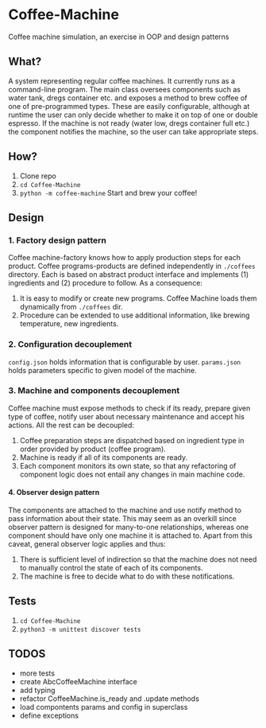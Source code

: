 # Coffee-Machine
Coffee machine simulation, an exercise in OOP and design patterns

## What?

A system representing regular coffee machines. It currently runs
as a command-line program. The main class oversees components
such as water tank, dregs container etc. and exposes a method to
brew coffee of one of pre-programmed types. These are easily
configurable, although at runtime the user can only decide
whether to make it on top of one or double espresso. If the machine
is not ready (water low, dregs container full etc.) the component notifies
the machine, so the user can take appropriate steps.

## How?
1. Clone repo
2. `cd Coffee-Machine`
3. `python -m coffee-machine`
Start and brew your coffee!

## Design

### 1. Factory design pattern

Coffee machine-factory knows how to apply production steps for each product.
Coffee programs-products are defined independently in `./coffees` directory.
Each is based on abstract product interface and implements
(1) ingredients and (2) procedure to follow. As a consequence:<br>
1. It is easy to modify or create new programs.
Coffee Machine loads them dynamically from `./coffees` dir.
2. Procedure can be extended to use additional information,
like brewing temperature, new ingredients.

### 2. Configuration decouplement

`config.json` holds information that is configurable by user.
`params.json` holds parameters specific to given model of the machine.

### 3. Machine and components decouplement

Coffee machine must expose methods to check if its ready,
prepare given type of coffee, notify user
about necessary maintenance and accept his actions.
All the rest can be decoupled:
1. Coffee preparation steps are dispatched based on
ingredient type in order provided by product (coffee program).
2. Machine is ready if all of its components are ready.
3. Each component monitors its own state, so that
any refactoring of component logic does not entail
any changes in main machine code.

#### 4. Observer design pattern

The components are attached to the machine and use notify method
to pass information about their state. This may seem as
an overkill since observer pattern is designed for many-to-one
relationships, whereas one component should have only one machine
it is attached to. Apart from this caveat, general observer logic
applies and thus:
1. There is sufficient level of indirection so that the machine
does not need to manually control the state of each of its components.
2. The machine is free to decide what to do with these notifications.

## Tests
1. `cd Coffee-Machine`
2. `python3 -m unittest discover tests`

## TODOS

* more tests
* create AbcCoffeeMachine interface
* add typing
* refactor CoffeeMachine.is_ready and .update methods
* load compontents params and config in superclass
* define exceptions